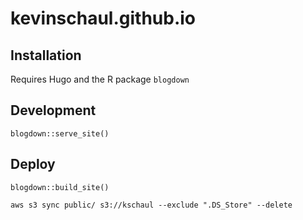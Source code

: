 # kevinschaul.github.io

## Installation

Requires Hugo and the R package `blogdown`

## Development

    blogdown::serve_site() 

## Deploy

    blogdown::build_site()

    aws s3 sync public/ s3://kschaul --exclude ".DS_Store" --delete

